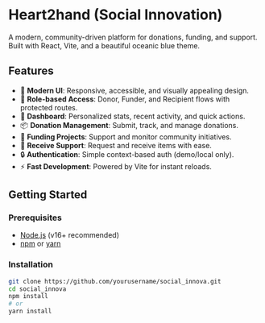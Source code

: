 # Heart2hand (Social Innovation)

A modern, community-driven platform for donations, funding, and support. Built with React, Vite, and a beautiful oceanic blue theme.

## Features

- 🌊 **Modern UI**: Responsive, accessible, and visually appealing design.
- 👤 **Role-based Access**: Donor, Funder, and Recipient flows with protected routes.
- 🧩 **Dashboard**: Personalized stats, recent activity, and quick actions.
- 📦 **Donation Management**: Submit, track, and manage donations.
- 💸 **Funding Projects**: Support and monitor community initiatives.
- 🤝 **Receive Support**: Request and receive items with ease.
- 🔒 **Authentication**: Simple context-based auth (demo/local only).
- ⚡ **Fast Development**: Powered by Vite for instant reloads.

## Getting Started

### Prerequisites

- [Node.js](https://nodejs.org/) (v16+ recommended)
- [npm](https://www.npmjs.com/) or [yarn](https://yarnpkg.com/)

### Installation

```bash
git clone https://github.com/yourusername/social_innova.git
cd social_innova
npm install
# or
yarn install
